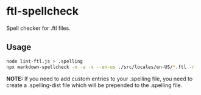 # ftl-spellcheck

Spell checker for .ftl files.

## Usage

```sh
node lint-ftl.js > .spelling
npx markdown-spellcheck -n -a -x --en-us ./src/locales/en-US/*.ftl -r
```

**NOTE:** If you need to add custom entries to your .spelling file, you need to create a .spelling-dist file which will be prepended to the .spelling file.
